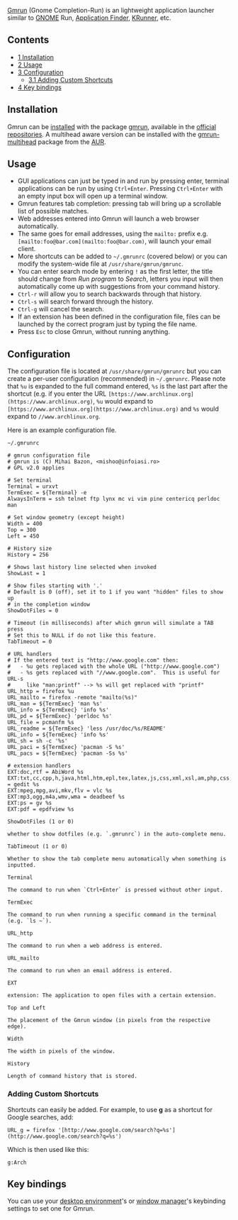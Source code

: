 [Gmrun](http://sourceforge.net/projects/gmrun) (Gnome Completion-Run) is an lightweight application launcher similar to [GNOME](/index.php/GNOME "GNOME") Run, [Application Finder](http://docs.xfce.org/xfce/xfce4-appfinder/start), [KRunner](http://userbase.kde.org/Plasma/Krunner), etc.

## Contents

*   [1 Installation](#Installation)
*   [2 Usage](#Usage)
*   [3 Configuration](#Configuration)
    *   [3.1 Adding Custom Shortcuts](#Adding_Custom_Shortcuts)
*   [4 Key bindings](#Key_bindings)

## Installation

Gmrun can be [installed](/index.php/Pacman "Pacman") with the package [gmrun](https://www.archlinux.org/packages/?name=gmrun), available in the [official repositories](/index.php/Official_repositories "Official repositories"). A multihead aware version can be installed with the [gmrun-multihead](https://aur.archlinux.org/packages/gmrun-multihead/) package from the [AUR](/index.php/AUR "AUR").

## Usage

*   GUI applications can just be typed in and run by pressing enter, terminal applications can be run by using `Ctrl+Enter`. Pressing `Ctrl+Enter` with an empty input box will open up a terminal window.
*   Gmrun features tab completion: pressing tab will bring up a scrollable list of possible matches.
*   Web addresses entered into Gmrun will launch a web browser automatically.
*   The same goes for email addresses, using the `mailto:` prefix e.g. `[mailto:foo@bar.com](mailto:foo@bar.com)`, will launch your email client.
*   More shortcuts can be added to `~/.gmrunrc` (covered below) or you can modify the system-wide file at `/usr/share/gmrun/gmrunc`.
*   You can enter search mode by entering `!` as the first letter, the title should change from _Run program_ to _Search_, letters you input will then automatically come up with suggestions from your command history.
*   `Ctrl-r` will allow you to search backwards through that history.
*   `Ctrl-s` will search forward through the history.
*   `Ctrl-g` will cancel the search.
*   If an extension has been defined in the configuration file, files can be launched by the correct program just by typing the file name.
*   Press `Esc` to close Gmrun, without running anything.

## Configuration

The configuration file is located at `/usr/share/gmrun/gmrunrc` but you can create a per-user configuration (recommended) in `~/.gmrunrc`. Please note that `%u` is expanded to the full command entered, `%s` is the last part after the shortcut (e.g. if you enter the URL `[https://www.archlinux.org](https://www.archlinux.org)`, `%u` would expand to `[https://www.archlinux.org](https://www.archlinux.org)` and `%s` would expand to `//www.archlinux.org`.

Here is an example configuration file.

 `~/.gmrunrc` 

```
# gmrun configuration file
# gmrun is (C) Mihai Bazon, <mishoo@infoiasi.ro>
# GPL v2.0 applies

# Set terminal
Terminal = urxvt
TermExec = ${Terminal} -e
AlwaysInTerm = ssh telnet ftp lynx mc vi vim pine centericq perldoc man

# Set window geometry (except height)
Width = 400
Top = 300
Left = 450

# History size
History = 256

# Shows last history line selected when invoked
ShowLast = 1

# Show files starting with '.'
# Default is 0 (off), set it to 1 if you want "hidden" files to show up
# in the completion window
ShowDotFiles = 0

# Timeout (in milliseconds) after which gmrun will simulate a TAB press
# Set this to NULL if do not like this feature.
TabTimeout = 0

# URL handlers
# If the entered text is "http://www.google.com" then:
#   - %u gets replaced with the whole URL ("http://www.google.com")
#   - %s gets replaced with "//www.google.com".  This is useful for URL-s
#     like "man:printf" --> %s will get replaced with "printf"
URL_http = firefox %u
URL_mailto = firefox -remote "mailto(%s)"
URL_man = ${TermExec} 'man %s'
URL_info = ${TermExec} 'info %s'
URL_pd = ${TermExec} 'perldoc %s'
URL_file = pcmanfm %s
URL_readme = ${TermExec} 'less /usr/doc/%s/README'
URL_info = ${TermExec} 'info %s'
URL_sh = sh -c '%s'
URL_paci = ${TermExec} 'pacman -S %s'
URL_pacs = ${TermExec} 'pacman -Ss %s'

# extension handlers
EXT:doc,rtf = AbiWord %s
EXT:txt,cc,cpp,h,java,html,htm,epl,tex,latex,js,css,xml,xsl,am,php,css,js,py,rb = gedit %s
EXT:mpeg,mpg,avi,mkv,flv = vlc %s
EXT:mp3,ogg,m4a,wmv,wma = deadbeef %s
EXT:ps = gv %s
EXT:pdf = epdfview %s

```

	ShowDotFiles (1 or 0)

	whether to show dotfiles (e.g. `.gmrunrc`) in the auto-complete menu.

	TabTimeout (1 or 0)

	Whether to show the tab complete menu automatically when something is inputted.

	Terminal

	The command to run when `Ctrl+Enter` is pressed without other input.

	TermExec

	The command to run when running a specific command in the terminal (e.g. `ls ~`).

	URL_http

	The command to run when a web address is entered.

	URL_mailto

	The command to run when an email address is entered.

	EXT

	extension: The application to open files with a certain extension.

	Top and Left

	The placement of the Gmrun window (in pixels from the respective edge).

	Width

	The width in pixels of the window.

	History

	Length of command history that is stored.

### Adding Custom Shortcuts

Shortcuts can easily be added. For example, to use **g** as a shortcut for Google searches, add:

```
URL_g = firefox '[http://www.google.com/search?q=%s'](http://www.google.com/search?q=%s')

```

Which is then used like this:

```
g:Arch

```

## Key bindings

You can use your [desktop environment](/index.php/Desktop_environment "Desktop environment")'s or [window manager](/index.php/Window_manager "Window manager")'s keybinding settings to set one for Gmrun.